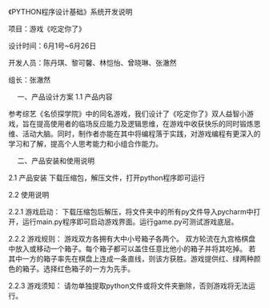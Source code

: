《PYTHON程序设计基础》系统开发说明

项目：游戏《吃定你了》

设计时间：6月1号~6月26日

开发人员：陈丹琪、黎可馨、林恺怡、曾晓琳、张澈然

组长：张澈然
 
 
一、产品设计方案
1.1  产品内容

   参考综艺《名侦探学院》中的同名游戏，我们设计了《吃定你了》双人益智小游戏，旨在提高使用者的临场反应能力及逻辑思维，在游戏中收获快乐的同时锻炼思维、活动大脑。同时，制作者亦能在其中将编程落于实践，对游戏编程有更深入的学习和了解，提高个人思考能力和小组合作能力。

 
二、产品安装和使用说明

2.1  产品安装
    下载压缩包，解压文件，打开python程序即可运行

2.2  使用说明

2.2.1 游戏启动：
    下载压缩包后解压，将文件夹中的所有py文件导入pycharm中打开，运行main.py程序即可启动游戏界面。运行game.py可测试游戏底层。

2.2.2 游戏规则：
    游戏双方各拥有大中小号箱子各两个。 双方轮流在九宫格棋盘中放入或移动一个箱子。每个箱子都可以盖住任意比他小的箱子并将其吃掉。 若其中一方的箱子率先在棋盘上连成一条直线，则该方获胜。游戏提供红、绿两种颜色的箱子。选择红色箱子的一方为先手。

2.2.3 游戏须知：
    请勿单独提取python文件或将文件夹删除，否则游戏将无法运行。
